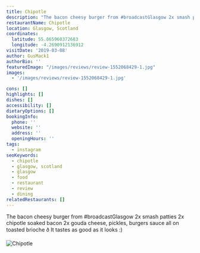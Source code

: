 ```yaml
---
title: Chipotle
description: "The bacon cheesy burger from #broadcastGlasgow 2x smash patties 2x chipotle soaked bacon 2x gouda cheese, pickles, burgers sauce all on toasted brioche ð\x9F\x98\x89 It tastes as good as it"
restaurantName: Chipotle
location: Glasgow, Scotland
coordinates:
  latitude: 55.865960372683
  longitude: -4.2690912136912
visitDate: '2019-03-08'
author: GusMack1
authorBio: ''
featuredImage: "/images/reviews/review-1552068429-1.jpg"
images:
  - '/images/reviews/review-1552068429-1.jpg'

cons: []
highlights: []
dishes: []
accessibility: []
dietaryOptions: []
bookingInfo:
  phone: ''
  website: ''
  address: ''
  openingHours: ''
tags:
  - instagram
seoKeywords:
  - chipotle
  - glasgow, scotland
  - glasgow
  - food
  - restaurant
  - review
  - dining
relatedRestaurants: []
---
```


The bacon cheesy burger from #broadcastGlasgow 2x smash patties 2x chipotle soaked bacon 2x gouda cheese, pickles, burgers sauce all on toasted brioche ð It tastes as good as it looks :)

![Chipotle](/images/reviews/review-1552068429-1.jpg)
